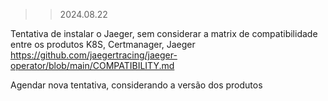 >> 2024.08.22

Tentativa de instalar o Jaeger, sem considerar a matrix de compatibilidade entre os produtos K8S, Certmanager, Jaeger
https://github.com/jaegertracing/jaeger-operator/blob/main/COMPATIBILITY.md

Agendar nova tentativa, considerando a versão dos produtos

